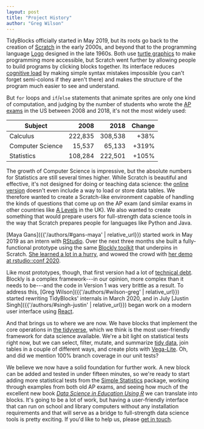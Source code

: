 ```yaml
---
layout: post
title: "Project History"
author: "Greg Wilson"
---
```


TidyBlocks officially started in May 2019,
but its roots go back to the creation of [Scratch](https://en.wikipedia.org/wiki/Scratch_%28programming_language%29) in the early 2000s,
and beyond that to the programming language [Logo](https://en.wikipedia.org/wiki/Logo_%28programming_language%29) designed in the late 1960s.
Both use [turtle graphics](https://en.wikipedia.org/wiki/Turtle_graphics) to make programming more accessible,
but Scratch went further by allowing people to build programs by clicking blocks together.
Its interface reduces [cognitive load](https://en.wikipedia.org/wiki/Cognitive_load) by making simple syntax mistakes impossible
(you can't forget semi-colons if they aren't there)
and makes the structure of the program much easier to see and understand.

But `for` loops and `if`/`else` statements that animate sprites are only one kind of computation,
and judging by the number of students who wrote
the [AP exams](https://research.collegeboard.org/programs/ap/data/archived/ap-2018) in the US between 2008 and 2018,
it's not the most widely used:

| Subject          |    2008 |    2018 | Change |
| ---------------- | ------: | ------: | -----: |
| Calculus         | 222,835 | 308,538 |   +38% |
| Computer Science |  15,537 |  65,133 |  +319% |
| Statistics       | 108,284 | 222,501 |  +105% |

The growth of Computer Science is impressive,
but the absolute numbers for Statistics are still several times higher.
While Scratch is beautiful and effective, it's not designed for doing or teaching data science:
the [online version](https://scratch.mit.edu/) doesn't even include a way to load or store data tables.
We therefore wanted to create a Scratch-like environment
capable of handling the kinds of questions that come up on the AP exam
(and similar exams in other countries like [A Levels](https://en.wikipedia.org/wiki/GCE_Advanced_Level) in the UK).
We also wanted to create something that would prepare users for full-strength data science tools
in the way that Scratch prepares people for languages like Python and Java.

[Maya Gans]({{'/authors/#gans-maya' | relative_url}}) started work in May 2019 as an intern with [RStudio](http://rstudio.com).
Over the next three months she built a fully-functional prototype
using the same [Blockly toolkit](https://developers.google.com/blockly/) that underpins in Scratch.
[She learned a lot in a hurry](https://education.rstudio.com/blog/2019/10/my-javascript-internship-at-rstudio/),
and wowed the crowd with [her demo at rstudio::conf 2020](https://resources.rstudio.com/resources/rstudioconf-2020/tidyblocks-using-the-language-of-the-tidyverse-in-a-blocks-based-interface/).

Like most prototypes, though, that first version had a lot of [technical debt](https://en.wikipedia.org/wiki/Technical_debt).
Blockly is a complex framework---in our opinion, more complex than it needs to be---and the code in Version 1 was very brittle as a result.
To address this,
[Greg Wilson]({{'/authors/#wilson-greg' | relative_url}}) started rewriting TidyBlocks' internals in March 2020,
and in July [Justin Singh]({{'/authors/#singh-justin' | relative_url}}) began work on a modern user interface
using [React](https://reactjs.org/).

And that brings us to where we are now.
We have blocks that implement the core operations in [the tidyverse](https://www.tidyverse.org/),
which we think is the most user-friendly framework for data science available.
We're a bit light on statistical tests right now,
but we can select, filter, mutate, and summarize [tidy data](https://en.wikipedia.org/wiki/Tidy_data),
join tables in a couple of different ways,
and create plots with [Vega-Lite](https://vega.github.io/vega-lite/).
Oh,
and did we mention 100% branch coverage in our unit tests?

We believe we now have a solid foundation for further work.
A new block can be added and tested in under fifteen minutes,
so we're ready to start adding more statistical tests from the [Simple Statistics](https://simplestatistics.org/) package,
working through examples from both old AP exams,
and seeing how much of the excellent new book [*Data Science in Education Using R*](https://datascienceineducation.com/)
we can translate into blocks.
It's going to be a lot of work,
but having a user-friendly interface that can run on school and library computers without any installation requirements
and that will serve as a bridge to full-strength data science tools is pretty exciting.
If you'd like to help us,
please [get in touch](mailto:gvwilson@third-bit.com).
